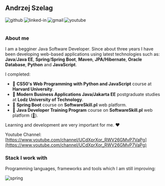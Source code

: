 ## Andrzej Szelag
[<img align="left" alt="github" src="https://img.shields.io/badge/Github-100000?style=for-the-badge&logo=github&logoColor=white" />](https://github.com/AndrzejSzelag)
[<img align="left" alt="linked-in" src="https://img.shields.io/badge/linkedin-%230077B5.svg?&style=for-the-badge&logo=linkedin&logoColor=white" />](https://www.linkedin.com/in/andrzej-szel%C4%85g-91460b257)
[<img align="left" alt="gmail" src="https://img.shields.io/badge/Gmail-D14836?style=for-the-badge&logo=gmail&logoColor=white" />](mailto:szelagandrzej@gmail.com)
[<img align="left" alt="youtube" src="https://img.shields.io/badge/YouTube-FF0000?style=for-the-badge&logo=youtube&logoColor=white" />](https://www.youtube.com/channel/UCdXprXor_RWV26GMvP7VaPg)
<br><br>

### About me

I am a begginer Java Software Developer. Since about three years I have been developing web-based applications using latest technologies such as: __Java__/__Java EE__, __Spring__/__Spring Boot__, __Maven__, __JPA/Hibernate__, __Oracle Database__, __Python__ and __JavaScript__.

I completed:
* 💎 **CS50's Web Programming with Python and JavaScript** course at **Harvard University**.
* 💎 **Modern Business Applications Java/Jakarta EE** postgraduate studies at **Lodz University of Technology**.
* 💎 **Spring Boot** course on **SoftwareSkill.pl** web platform.
* 💎 **Java Developer Training Program** course on **SoftwareSkill.pl** web platform ([🚀](https://softwareskill.pl/program/java-developer)).

Learning and development are very important for me. ❤️

Youtube Channel: [https://www.youtube.com/channel/UCdXprXor_RWV26GMvP7VaPg](https://www.youtube.com/channel/UCdXprXor_RWV26GMvP7VaPg)

### Stack I work with

Programming languages, frameworks and tools which I am still improving:

<img align="left" alt="spring" src="https://img.shields.io/badge/spring%20-%236DB33F.svg?&style=for-the-badge&logo=spring&logoColor=white" />

